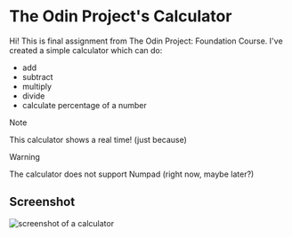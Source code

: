 # The Odin Project's Calculator

Hi! This is final assignment from The Odin Project: Foundation Course. I've created a simple calculator which can do:

* add
* subtract
* multiply
* divide
* calculate percentage of a number

> [!NOTE]
> This calculator shows a real time! (just because)

> [!WARNING]
> The calculator does not support Numpad (right now, maybe later?)

## Screenshot

![screenshot of a calculator](https://i.imgur.com/lJK6Xm6.jpg)

